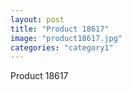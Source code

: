 ```yaml
---
layout: post
title: "Product 18617"
image: "product18617.jpg"
categories: "category1"
---
```

Product 18617
